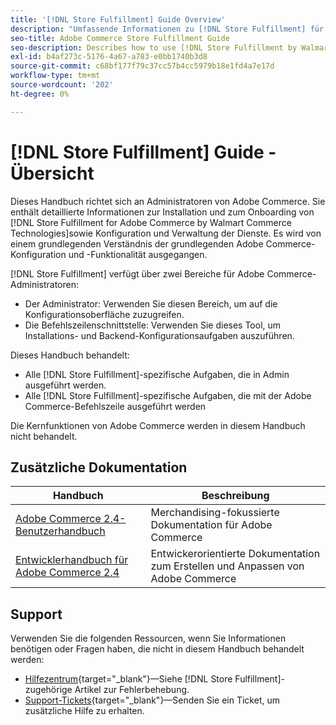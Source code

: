 ```yaml
---
title: '[!DNL Store Fulfillment] Guide Overview'
description: "Umfassende Informationen zu [!DNL Store Fulfillment] für Adobe Commerce-Administratoren, einschließlich Installation und Onboarding."
seo-title: Adobe Commerce Store Fulfillment Guide
seo-description: Describes how to use [!DNL Store Fulfillment by Walmart Commerce Technologies] services with Adobe Commerce.
exl-id: b4af273c-5176-4a67-a783-e0bb1740b3d8
source-git-commit: c68bf177f79c37cc57b4cc5979b18e1fd4a7e17d
workflow-type: tm+mt
source-wordcount: '202'
ht-degree: 0%

---
```


# [!DNL Store Fulfillment] Guide - Übersicht

Dieses Handbuch richtet sich an Administratoren von Adobe Commerce. Sie enthält detaillierte Informationen zur Installation und zum Onboarding von [!DNL Store Fulfillment for Adobe Commerce by Walmart Commerce Technologies]sowie Konfiguration und Verwaltung der Dienste. Es wird von einem grundlegenden Verständnis der grundlegenden Adobe Commerce-Konfiguration und -Funktionalität ausgegangen.

[!DNL Store Fulfillment] verfügt über zwei Bereiche für Adobe Commerce-Administratoren:

* Der Administrator: Verwenden Sie diesen Bereich, um auf die Konfigurationsoberfläche zuzugreifen.
* Die Befehlszeilenschnittstelle: Verwenden Sie dieses Tool, um Installations- und Backend-Konfigurationsaufgaben auszuführen.

Dieses Handbuch behandelt:

* Alle [!DNL Store Fulfillment]-spezifische Aufgaben, die in Admin ausgeführt werden.
* Alle [!DNL Store Fulfillment]-spezifische Aufgaben, die mit der Adobe Commerce-Befehlszeile ausgeführt werden

Die Kernfunktionen von Adobe Commerce werden in diesem Handbuch nicht behandelt.

## Zusätzliche Dokumentation

| Handbuch | Beschreibung |
|-----------------------------------------------------------------------|----------------------------------------------------------------------------|
| [Adobe Commerce 2.4-Benutzerhandbuch](https://docs.magento.com/user-guide/) | Merchandising-fokussierte Dokumentation für Adobe Commerce |
| [Entwicklerhandbuch für Adobe Commerce 2.4](https://devdocs.magento.com/) | Entwickerorientierte Dokumentation zum Erstellen und Anpassen von Adobe Commerce |

## Support

Verwenden Sie die folgenden Ressourcen, wenn Sie Informationen benötigen oder Fragen haben, die nicht in diesem Handbuch behandelt werden:

* [Hilfezentrum](https://experienceleague.adobe.com/docs/commerce-knowledge-base/kb/help-center-guide/magento-help-center-user-guide.html#submit-ticket){target="_blank"}—Siehe [!DNL Store Fulfillment]-zugehörige Artikel zur Fehlerbehebung.
* [Support-Tickets](https://experienceleague.adobe.com/docs/commerce-knowledge-base/kb/help-center-guide/magento-help-center-user-guide.html#submit-ticket){target="_blank"}—Senden Sie ein Ticket, um zusätzliche Hilfe zu erhalten.
